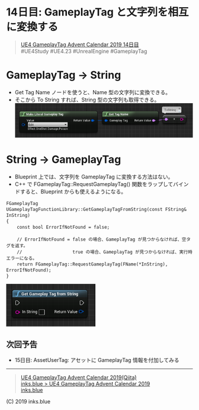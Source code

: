 # 14日目: GameplayTag と文字列を相互に変換する

> [UE4 GameplayTag Advent Calendar 2019 14日目](https://qiita.com/advent-calendar/2019/ue4-gameplaytag)  
>#UE4Study #UE4.23 #UnrealEngine #GameplayTag

# GameplayTag → String

* Get Tag Name ノードを使うと、Name 型の文字列に変換できる。
* そこから To String すれば、String 型の文字列も取得できる。  
![GameplayTagToString](./Images/Day14_GameplayTagToString.png)

# String → GameplayTag

* Blueprint 上では、文字列を GameplayTag に変換する方法はない。
* C++ で FGameplayTag::RequestGameplayTag() 関数をラップしてバインドすると、Blueprint からも使えるようになる。
```
FGameplayTag UGameplayTagFunctionLibrary::GetGameplayTagFromString(const FString& InString)
{
	const bool ErrorIfNotFound = false;
	
	// ErrorIfNotFound = false の場合、GameplayTag が見つからなければ、空タグを返す。
    //                   true の場合、GameplayTag が見つからなければ、実行時エラーになる。
	return FGameplayTag::RequestGameplayTag(FName(*InString), ErrorIfNotFound);
}
```
![GetGameplayTagFromString](./Images/Day14_GetGameplayTagFromString.png)

## 次回予告

* 15日目: AssetUserTag: アセットに GameplayTag 情報を付加してみる

---

> [UE4 GameplayTag Advent Calendar 2019(Qiita)](https://qiita.com/advent-calendar/2019/ue4-gameplaytag)  
> [inks.blue > UE4 GameplayTag Advent Calendar 2019](./Index.md)  
> [inks.blue](../../)

(C) 2019 inks.blue

